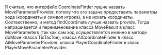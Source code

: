    Я считаю, что интерфейс CoordinateFinder лушче назвать MoveParameterProvider,
потому что его задача предоставить параметры хода (координаты и символ игрока),
а не искать координаты. 
   Соотвественно, и метод findCoordinate лучше назвать provide. 
   Тогда напрашивается и переименование класса MoveResult в класс MoveParameters 
   (так как сам ход осуществляется именно в методе doMove класса TicTacToe), 
   класса AICoordinateFinder в класс AiMoveParameterProvider, 
   класса PlayerCoordinateFinder в класс PlayerMoveParameterProvider.
   
   
   